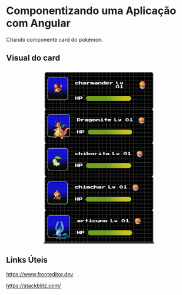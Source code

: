 # Componentizando uma Aplicação com Angular
Criando componente card do pokémon.

## Visual do card

<p align="center">
  <img src=".github/pokeCard.png" width="300">
</p>

## Links Úteis
https://www.fronteditor.dev

https://stackblitz.com/